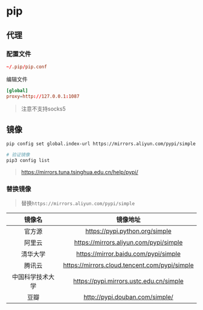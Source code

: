 # pip

## 代理
### 配置文件

```conf
~/.pip/pip.conf
```

编辑文件

```conf
[global]
proxy=http://127.0.0.1:1087
```

> 注意不支持socks5

## 镜像

```bash
pip config set global.index-url https://mirrors.aliyun.com/pypi/simple

# 验证镜像
pip3 config list
```
> https://mirrors.tuna.tsinghua.edu.cn/help/pypi/

### 替换镜像

>   替换`https://mirrors.aliyun.com/pypi/simple`

|      镜像名      |                   镜像地址                    |
| :--------------: | :-------------------------------------------: |
|      官方源      |        https://pypi.python.org/simple         |
|      阿里云      |    https://mirrors.aliyun.com/pypi/simple     |
|     清华大学     |     https://mirror.baidu.com/pypi/simple      |
|      腾讯云      | https://mirrors.cloud.tencent.com/pypi/simple |
| 中国科学技术大学 |    https://pypi.mirrors.ustc.edu.cn/simple    |
|       豆瓣       |        http://pypi.douban.com/simple/         |

